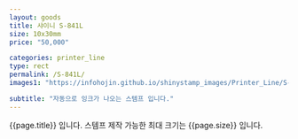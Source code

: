 ```yaml
---
layout: goods
title: 샤이니 S-841L
size: 10x30mm
price: "50,000"

categories: printer_line
type: rect
permalink: /S-841L/
images1: "https://infohojin.github.io/shinystamp_images/Printer_Line/S-841L/S-841L_1.jpg"

subtitle: "자동으로 잉크가 나오는 스템프 입니다."
---
```


{{page.title}} 입니다. 스템프 제작 가능한 최대 크기는 {{page.size}} 입니다. 